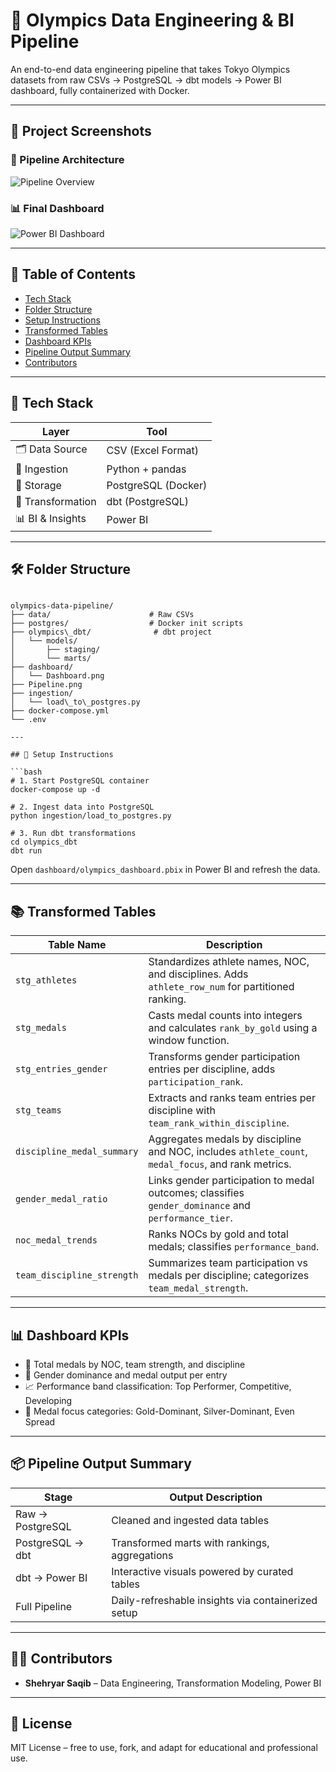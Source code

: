 # 🏅 Olympics Data Engineering & BI Pipeline

An end-to-end data engineering pipeline that takes Tokyo Olympics datasets from raw CSVs → PostgreSQL → dbt models → Power BI dashboard, fully containerized with Docker.

---

## 📸 Project Screenshots

### 🔷 Pipeline Architecture
![Pipeline Overview](Pipeline.png)

### 📊 Final Dashboard
![Power BI Dashboard](Dashboard.png)

---

## 📁 Table of Contents

- [Tech Stack](#-tech-stack)
- [Folder Structure](#-folder-structure)
- [Setup Instructions](#-setup-instructions)
- [Transformed Tables](#-transformed-tables)
- [Dashboard KPIs](#-dashboard-kpis)
- [Pipeline Output Summary](#-pipeline-output-summary)
- [Contributors](#-contributors)

---

## 🧱 Tech Stack

| Layer             | Tool                |
|------------------|---------------------|
| 🗂 Data Source     | CSV (Excel Format)  |
| 🐍 Ingestion       | Python + pandas     |
| 🐘 Storage         | PostgreSQL (Docker) |
| 🦊 Transformation  | dbt (PostgreSQL)    |
| 📊 BI & Insights   | Power BI            |

---

## 🛠 Folder Structure

```

olympics-data-pipeline/
├── data/                      # Raw CSVs
├── postgres/                  # Docker init scripts
├── olympics\_dbt/              # dbt project
│   └── models/
│       ├── staging/
│       └── marts/
├── dashboard/
│   └── Dashboard.png
├── Pipeline.png
├── ingestion/
│   └── load\_to\_postgres.py
├── docker-compose.yml
└── .env

---

## 🚀 Setup Instructions

```bash
# 1. Start PostgreSQL container
docker-compose up -d

# 2. Ingest data into PostgreSQL
python ingestion/load_to_postgres.py

# 3. Run dbt transformations
cd olympics_dbt
dbt run
````

Open `dashboard/olympics_dashboard.pbix` in Power BI and refresh the data.

---

## 📚 Transformed Tables

| Table Name                 | Description                                                                                         |
| -------------------------- | --------------------------------------------------------------------------------------------------- |
| `stg_athletes`             | Standardizes athlete names, NOC, and disciplines. Adds `athlete_row_num` for partitioned ranking.   |
| `stg_medals`               | Casts medal counts into integers and calculates `rank_by_gold` using a window function.             |
| `stg_entries_gender`       | Transforms gender participation entries per discipline, adds `participation_rank`.                  |
| `stg_teams`                | Extracts and ranks team entries per discipline with `team_rank_within_discipline`.                  |
| `discipline_medal_summary` | Aggregates medals by discipline and NOC, includes `athlete_count`, `medal_focus`, and rank metrics. |
| `gender_medal_ratio`       | Links gender participation to medal outcomes; classifies `gender_dominance` and `performance_tier`. |
| `noc_medal_trends`         | Ranks NOCs by gold and total medals; classifies `performance_band`.                                 |
| `team_discipline_strength` | Summarizes team participation vs medals per discipline; categorizes `team_medal_strength`.          |

---

## 📊 Dashboard KPIs

* 🏅 Total medals by NOC, team strength, and discipline
* 👤 Gender dominance and medal output per entry
* 📈 Performance band classification: Top Performer, Competitive, Developing
* 🧠 Medal focus categories: Gold-Dominant, Silver-Dominant, Even Spread

---

## 📦 Pipeline Output Summary

| Stage            | Output Description                                 |
| ---------------- | -------------------------------------------------- |
| Raw → PostgreSQL | Cleaned and ingested data tables                   |
| PostgreSQL → dbt | Transformed marts with rankings, aggregations      |
| dbt → Power BI   | Interactive visuals powered by curated tables      |
| Full Pipeline    | Daily-refreshable insights via containerized setup |

---

## 👨‍💻 Contributors

* **Shehryar Saqib** – Data Engineering, Transformation Modeling, Power BI

---

## 📄 License

MIT License – free to use, fork, and adapt for educational and professional use.
